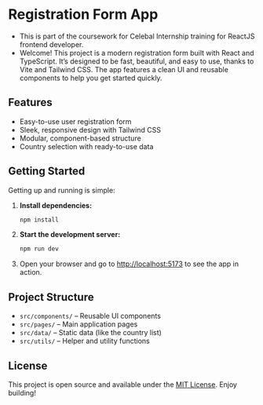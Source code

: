 # Registration Form App

- This is part of the coursework for Celebal Internship training for ReactJS frontend developer.
- Welcome! This project is a modern registration form built with React and TypeScript. It’s designed to be fast, beautiful, and easy to use, thanks to Vite and Tailwind CSS. The app features a clean UI and reusable components to help you get started quickly.

## Features

- Easy-to-use user registration form
- Sleek, responsive design with Tailwind CSS
- Modular, component-based structure
- Country selection with ready-to-use data

## Getting Started

Getting up and running is simple:

1. **Install dependencies:**

   ```sh
   npm install
   ```

2. **Start the development server:**

   ```sh
   npm run dev
   ```

3. Open your browser and go to [http://localhost:5173](http://localhost:5173) to see the app in action.

## Project Structure

- `src/components/` – Reusable UI components
- `src/pages/` – Main application pages
- `src/data/` – Static data (like the country list)
- `src/utils/` – Helper and utility functions

## License

This project is open source and available under the [MIT License](LICENSE). Enjoy building!
